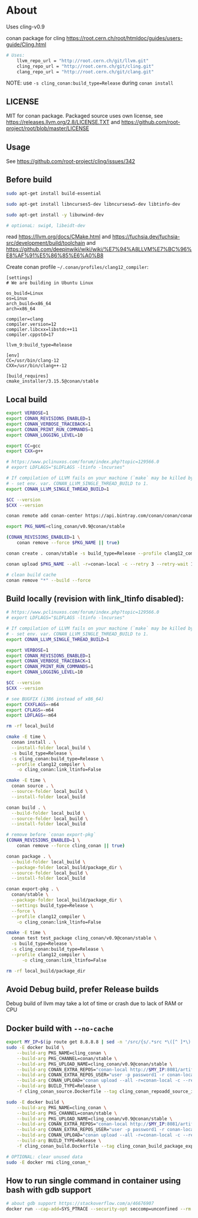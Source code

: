 # About

Uses cling-v0.9

conan package for cling https://root.cern.ch/root/htmldoc/guides/users-guide/Cling.html

```bash
# Uses:
    llvm_repo_url = "http://root.cern.ch/git/llvm.git"
    cling_repo_url = "http://root.cern.ch/git/cling.git"
    clang_repo_url = "http://root.cern.ch/git/clang.git"
```

NOTE: use `-s cling_conan:build_type=Release` during `conan install`

## LICENSE

MIT for conan package. Packaged source uses own license, see https://releases.llvm.org/2.8/LICENSE.TXT and https://github.com/root-project/root/blob/master/LICENSE

## Usage

See https://github.com/root-project/cling/issues/342

## Before build

```bash
sudo apt-get install build-essential

sudo apt-get install libncurses5-dev libncursesw5-dev libtinfo-dev

sudo apt-get install -y libunwind-dev

# optionaL: swig4, libeidt-dev
```

read https://llvm.org/docs/CMake.html and https://fuchsia.dev/fuchsia-src/development/build/toolchain and https://github.com/deepinwiki/wiki/wiki/%E7%94%A8LLVM%E7%BC%96%E8%AF%91%E5%86%85%E6%A0%B8

Create conan profile `~/.conan/profiles/clang12_compiler`:

```
[settings]
# We are building in Ubuntu Linux

os_build=Linux
os=Linux
arch_build=x86_64
arch=x86_64

compiler=clang
compiler.version=12
compiler.libcxx=libstdc++11
compiler.cppstd=17

llvm_9:build_type=Release

[env]
CC=/usr/bin/clang-12
CXX=/usr/bin/clang++-12

[build_requires]
cmake_installer/3.15.5@conan/stable
```

## Local build

```bash
export VERBOSE=1
export CONAN_REVISIONS_ENABLED=1
export CONAN_VERBOSE_TRACEBACK=1
export CONAN_PRINT_RUN_COMMANDS=1
export CONAN_LOGGING_LEVEL=10

export CC=gcc
export CXX=g++

# https://www.pclinuxos.com/forum/index.php?topic=129566.0
# export LDFLAGS="$LDFLAGS -ltinfo -lncurses"

# If compilation of LLVM fails on your machine (`make` may be killed by OS due to lack of RAM e.t.c.)
# - set env. var. CONAN_LLVM_SINGLE_THREAD_BUILD to 1.
export CONAN_LLVM_SINGLE_THREAD_BUILD=1

$CC --version
$CXX --version

conan remote add conan-center https://api.bintray.com/conan/conan/conan-center False

export PKG_NAME=cling_conan/v0.9@conan/stable

(CONAN_REVISIONS_ENABLED=1 \
    conan remove --force $PKG_NAME || true)

conan create . conan/stable -s build_type=Release --profile clang12_compiler --build missing

conan upload $PKG_NAME --all -r=conan-local -c --retry 3 --retry-wait 10 --force

# clean build cache
conan remove "*" --build --force
```

## Build locally (revision with link_ltinfo disabled):

```bash
# https://www.pclinuxos.com/forum/index.php?topic=129566.0
# export LDFLAGS="$LDFLAGS -ltinfo -lncurses"

# If compilation of LLVM fails on your machine (`make` may be killed by OS due to lack of RAM e.t.c.)
# - set env. var. CONAN_LLVM_SINGLE_THREAD_BUILD to 1.
export CONAN_LLVM_SINGLE_THREAD_BUILD=1

export VERBOSE=1
export CONAN_REVISIONS_ENABLED=1
export CONAN_VERBOSE_TRACEBACK=1
export CONAN_PRINT_RUN_COMMANDS=1
export CONAN_LOGGING_LEVEL=10

$CC --version
$CXX --version

# see BUGFIX (i386 instead of x86_64)
export CXXFLAGS=-m64
export CFLAGS=-m64
export LDFLAGS=-m64

rm -rf local_build

cmake -E time \
  conan install . \
  --install-folder local_build \
  -s build_type=Release \
  -s cling_conan:build_type=Release \
  --profile clang12_compiler \
    -o cling_conan:link_ltinfo=False

cmake -E time \
  conan source . \
  --source-folder local_build \
  --install-folder local_build

conan build . \
  --build-folder local_build \
  --source-folder local_build \
  --install-folder local_build

# remove before `conan export-pkg`
(CONAN_REVISIONS_ENABLED=1 \
    conan remove --force cling_conan || true)

conan package . \
  --build-folder local_build \
  --package-folder local_build/package_dir \
  --source-folder local_build \
  --install-folder local_build

conan export-pkg . \
  conan/stable \
  --package-folder local_build/package_dir \
  --settings build_type=Release \
  --force \
  --profile clang12_compiler \
    -o cling_conan:link_ltinfo=False

cmake -E time \
  conan test test_package cling_conan/v0.9@conan/stable \
  -s build_type=Release \
  -s cling_conan:build_type=Release \
  --profile clang12_compiler \
      -o cling_conan:link_ltinfo=False

rm -rf local_build/package_dir
```

## Avoid Debug build, prefer Release builds

Debug build of llvm may take a lot of time or crash due to lack of RAM or CPU

## Docker build with `--no-cache`

```bash
export MY_IP=$(ip route get 8.8.8.8 | sed -n '/src/{s/.*src *\([^ ]*\).*/\1/p;q}')
sudo -E docker build \
    --build-arg PKG_NAME=cling_conan \
    --build-arg PKG_CHANNEL=conan/stable \
    --build-arg PKG_UPLOAD_NAME=cling_conan/v0.9@conan/stable \
    --build-arg CONAN_EXTRA_REPOS="conan-local http://$MY_IP:8081/artifactory/api/conan/conan False" \
    --build-arg CONAN_EXTRA_REPOS_USER="user -p password1 -r conan-local admin" \
    --build-arg CONAN_UPLOAD="conan upload --all -r=conan-local -c --retry 3 --retry-wait 10 --force" \
    --build-arg BUILD_TYPE=Release \
    -f cling_conan_source.Dockerfile --tag cling_conan_repoadd_source_install . --no-cache

sudo -E docker build \
    --build-arg PKG_NAME=cling_conan \
    --build-arg PKG_CHANNEL=conan/stable \
    --build-arg PKG_UPLOAD_NAME=cling_conan/v0.9@conan/stable \
    --build-arg CONAN_EXTRA_REPOS="conan-local http://$MY_IP:8081/artifactory/api/conan/conan False" \
    --build-arg CONAN_EXTRA_REPOS_USER="user -p password1 -r conan-local admin" \
    --build-arg CONAN_UPLOAD="conan upload --all -r=conan-local -c --retry 3 --retry-wait 10 --force" \
    --build-arg BUILD_TYPE=Release \
    -f cling_conan_build.Dockerfile --tag cling_conan_build_package_export_test_upload . --no-cache

# OPTIONAL: clear unused data
sudo -E docker rmi cling_conan_*
```

## How to run single command in container using bash with gdb support

```bash
# about gdb support https://stackoverflow.com/a/46676907
docker run --cap-add=SYS_PTRACE --security-opt seccomp=unconfined --rm --entrypoint="/bin/bash" -v "$PWD":/home/u/project_copy -w /home/u/project_copy -p 50051:50051 --name DEV_cling_conan cling_conan -c pwd
```

